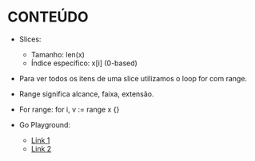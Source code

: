 # CONTEÚDO

- Slices:
    - Tamanho: len(x)
    - Índice específico: x[i] (0-based)
- Para ver todos os itens de uma slice utilizamos o loop for com range.
- Range significa alcance, faixa, extensão.
- For range: for i, v := range x {}

- Go Playground: 
    - [Link 1](https://play.golang.org/p/h5-RFJn-Fh)
    - [Link 2](https://play.golang.org/p/2wj02m3-eM)
